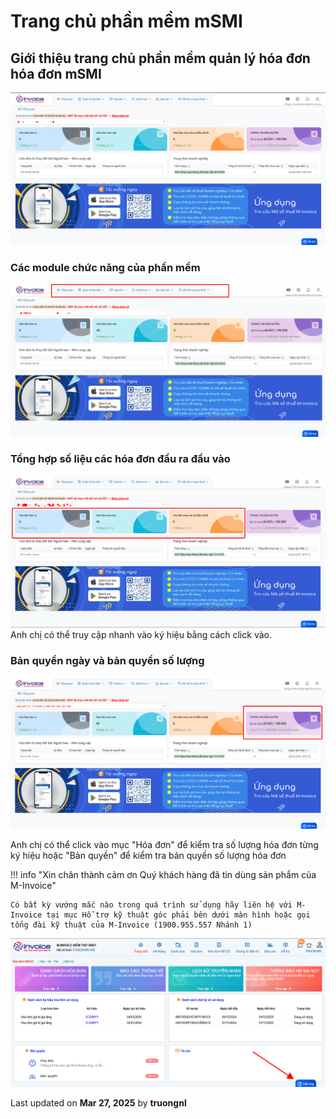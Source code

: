 # **Trang chủ phần mềm mSMI**

## **Giới thiệu trang chủ phần mềm quản lý hóa đơn hóa đơn mSMI**

![Hình 1](../../assets/images/invoice1/msmi_dangNhap_3.png)
### Các module chức năng của phần mềm

![Hình 1](../../assets/images/invoice1/msmi_dashboard_1.png) 
### Tổng hợp số liệu các hóa đơn đầu ra đầu vào

![Hình 1](../../assets/images/invoice1/msmi_dashboard_2.png) 
Anh chị có thể truy cập nhanh vào ký hiệu bằng cách click vào.

### Bản quyền ngày và bản quyền số lượng 

![Hình 1](../../assets/images/invoice1/msmi_dashboard_3.png)


Anh chị có thể click vào mục "Hóa đơn" để kiểm tra số lượng hóa đơn từng ký hiệu hoặc "Bản quyền" để kiểm tra bản quyền số lượng hóa đơn

!!! info "Xin chân thành cảm ơn Quý khách hàng đã tin dùng sản phẩm của M-Invoice"

    Có bất kỳ vướng mắc nào trong quá trình sử dụng hãy liên hệ với M-Invoice tại mục Hỗ trợ kỹ thuật góc phải bên dưới màn hình hoặc gọi tổng đài kỹ thuật của M-Invoice (1900.955.557 Nhánh 1)


![Hình 5](../../assets/images/invoice1/1.0_suaTienBangTay_5.png)




<div class="last-updated">Last updated on <strong>Mar 27, 2025</strong> by <strong>truongnl</strong></div>
